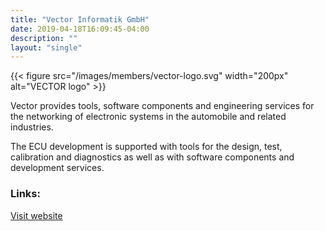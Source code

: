 ```yaml
---
title: "Vector Informatik GmbH"
date: 2019-04-18T16:09:45-04:00
description: ""
layout: "single"
---
```


{{< figure src="/images/members/vector-logo.svg" width="200px" alt="VECTOR logo" >}}
<!--more-->

Vector provides tools, software components and engineering services for the networking of electronic systems in the automobile and related industries.

The ECU development is supported with tools for the design, test, calibration and diagnostics as well as with software components and development services.

### Links:

[Visit website](https://www.vector.com/)
